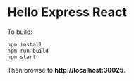 # Hello Express React

To build:

```
npm install
npm run build
npm start
```

Then browse to **http://localhost:30025**.